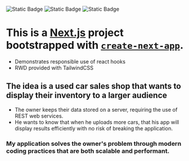 ![Static Badge](https://img.shields.io/badge/Final_Project-red?link=https://enjoiy.vercel.app) ![Static Badge](https://img.shields.io/badge/localhost-Apache-%23ff9933?style=flat-square&link=https://enjoiy.vercel.app) ![Static Badge](https://img.shields.io/badge/.NET_MAUI-blue?link=https://enjoiy.vercel.app)
# This is a [Next.js](https://nextjs.org/) project bootstrapped with [`create-next-app`](https://github.com/vercel/next.js/tree/canary/packages/create-next-app).
* Demonstrates responsible use of react hooks
* RWD provided with TailwindCSS
## The idea is a used car sales shop that wants to display their inventory to a larger audience
* The owner keeps their data stored on a server, requiring the use of REST web services.
* He wants to know that when he uploads more cars, that his app will display results efficiently with no risk of breaking the application.
### My application solves the owner's problem through modern coding practices that are both scalable and performant.
